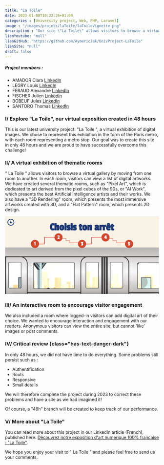 ```yaml
---
title: "La Toile"
date: 2023-01-08T10:22:26+01:00
categories : [University project, Web, PHP, Laravel]
image : "/images/projets/laToile/laToileVignette.png"
description : "Our site \"La Toile\" allows visitors to browse a virtual gallery of digital images by moving from one room (represented by an underground stop) to another. Created in 48 hours in a team of 7 using HTML, CSS, JavaScript and PHP, \"La Toile\" presents a list of digital artworks in each room."
lienYoutube: "null"
lienGitHub: "https://github.com/AymericJak/UnivProject-LaToile"
lienSite: "null"
draft: false
---
```


##### Project members :
- AMADOR Clara [LinkedIn](https://www.linkedin.com/in/clara-amador/)
- LEGRY Louis [LinkedIn](https://www.linkedin.com/in/louis-legry/)
- FERAUD Alexandre [LinkedIn](https://www.linkedin.com/in/alexandre-feraud/)
- FISCHER Julien [LinkedIn](https://www.linkedin.com/in/julienfischer777/)
- BOBEUF Jules [LinkedIn](https://www.linkedin.com/in/bobeuf-jules/)
- SANTORO Thomas [LinkedIn](https://www.linkedin.com/in/thomas-santoro/)

### I/ Explore "La Toile", our virtual exposition created in 48 hours

This is our latest university project: "La Toile ", a virtual exhibition of digital images. We chose to represent this exhibition in the form of the Paris metro, with each room representing a metro stop. Our goal was to create this site in only 48 hours and we are proud to have successfully overcome this challenge!

### II/ A virtual exhibition of thematic rooms

" La Toile " allows visitors to browse a virtual gallery by moving from one room to another. In each room, visitors can view a list of digital artworks. We have created several thematic rooms, such as "Pixel Art", which is dedicated to art derived from the pixel cubes of the 90s, or "AI Work", which presents the best Artificial Intelligence artists and their works. We also have a "3D Rendering" room, which presents the most immersive artworks created with 3D, and a "Flat Pattern" room, which presents 2D design.

![Stops](/images/projets/laToile/laToileArrets.png)

### III/ An interactive room to encourage visitor engagement

We also included a room where logged-in visitors can add digital art of their choice. We wanted to encourage interaction and engagement with our readers. Anonymous visitors can view the entire site, but cannot 'like' images or post comments.

### IV/ Critical review {class="has-text-danger-dark"}

In only 48 hours, we did not have time to do everything. Some problems still persist such as :
- Authentification
- Routs
- Responsive
- Small details

We will therefore complete the project during 2023 to correct these problems and have a site as we had imagined it!

Of course, a "48h" branch will be created to keep track of our performance.

### V/ More about "La Toile"

You can read more about this project in our LinkedIn article (French), published here: <a href="https://www.linkedin.com/pulse/d%25C3%25A9couvrez-notre-exposition-dart-num%25C3%25A9rique-100-la-toile-jakobowski">Découvrez notre exposition d'art numérique 100% française : "La Toile​"</a>.

We hope you enjoy your visit to " La Toile " and please feel free to send us your comments.
